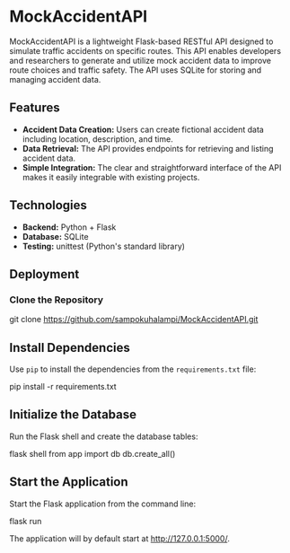 # MockAccidentAPI

MockAccidentAPI is a lightweight Flask-based RESTful API designed to simulate traffic accidents on specific routes. This API enables developers and researchers to generate and utilize mock accident data to improve route choices and traffic safety. The API uses SQLite for storing and managing accident data.

## Features

- **Accident Data Creation:** Users can create fictional accident data including location, description, and time.
- **Data Retrieval:** The API provides endpoints for retrieving and listing accident data.
- **Simple Integration:** The clear and straightforward interface of the API makes it easily integrable with existing projects.

## Technologies

- **Backend:** Python + Flask
- **Database:** SQLite
- **Testing:** unittest (Python's standard library)

## Deployment

### Clone the Repository

git clone https://github.com/sampokuhalampi/MockAccidentAPI.git

## Install Dependencies

Use `pip` to install the dependencies from the `requirements.txt` file:

pip install -r requirements.txt

## Initialize the Database 
Run the Flask shell and create the database tables:

flask shell
from app import db
db.create_all()

## Start the Application
Start the Flask application from the command line:

flask run

The application will by default start at http://127.0.0.1:5000/.

